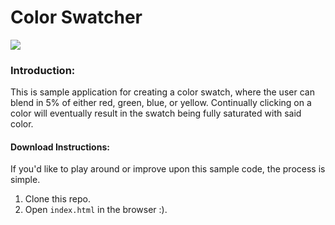 # Color Swatcher

![](https://i.imgur.com/ISgJgeY.png)

### Introduction:

This is sample application for creating a color swatch, where the user can blend in 5% of either red, green, blue, or yellow. Continually clicking on a color will eventually result in the swatch being fully saturated with said color.

#### Download Instructions:

If you'd like to play around or improve upon this sample code, the process is simple.

1. Clone this repo.
2. Open `index.html` in the browser :).